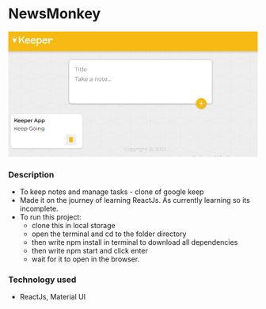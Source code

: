 # NewsMonkey
![Thumbnail](https://github.com/kunalbafna3/keeper-app/blob/main/kApp.PNG)

### Description
- To keep notes and manage tasks - clone of google keep
- Made it on the journey of learning ReactJs. As currently learning so its incomplete.
- To run this project:
  * clone this in local storage
  * open the terminal and cd to the folder directory
  * then write npm install in terminal to download all dependencies
  * then write npm start and click enter
  * wait for it to open in the browser.

### Technology used
- ReactJs, Material UI


